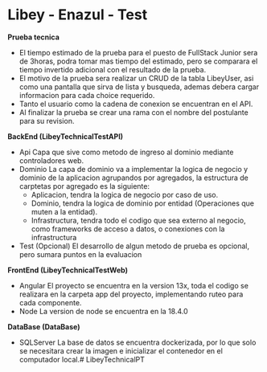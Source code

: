 # **Libey - Enazul - Test**

**Prueba tecnica**
- El tiempo estimado de la prueba para el puesto de FullStack Junior sera de 3horas, podra tomar mas tiempo del estimado, pero se comparara el tiempo invertido adicional con el resultado de la prueba.
- El motivo de la prueba sera realizar un CRUD de la tabla LibeyUser, asi como una pantalla que sirva de lista y busqueda, ademas debera cargar informacion para cada choice requerido.
- Tanto el usuario como la cadena de conexion se encuentran en el API.
- Al finalizar la prueba se crear una rama con el nombre del postulante para su revision.

**BackEnd (LibeyTechnicalTestAPI)**
- Api
	Capa que sive como metodo de ingreso al dominio mediante controladores web.
- Dominio 
	La capa de dominio va a implementar la logica de negocio y dominio de la aplicacion agrupandos por agregados, la estructura de carptetas por agregado es la siguiente:
	- Aplicacion, tendra la logica de negocio por caso de uso.
	- Dominio, tendra la logica de dominio por entidad (Operaciones que muten a la entidad).
	- Infrastructura, tendra todo el codigo que sea externo al negocio, como frameworks de acceso a datos, o conexiones con la infrastructura
- Test (Opcional)
	El desarrollo de algun metodo de prueba es opcional, pero sumara puntos en la evaluacion
	
**FrontEnd (LibeyTechnicalTestWeb)**
- Angular
	El proyecto se encuentra en la version 13x, toda el codigo se realizara en la carpeta app del proyecto, implementando ruteo para cada componente.
- Node
	La version de node se encuentra en la 18.4.0

**DataBase (DataBase)**
- SQLServer	
	La base de datos se encuentra dockerizada, por lo que solo se necesitara crear la imagen e inicializar el contenedor en el computador local.# LibeyTechnicalPT
